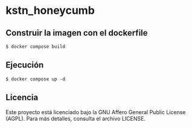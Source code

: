 # kstn_honeycumb

## Construir la imagen con el dockerfile

`$ docker compose build`

## Ejecución

`$ docker compose up -d`



## Licencia

Este proyecto está licenciado bajo la GNU Affero General Public License (AGPL). Para más detalles, consulta el archivo LICENSE.
